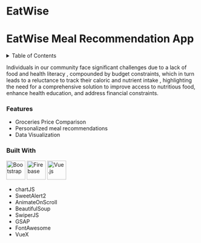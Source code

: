 
# EatWise

# EatWise Meal Recommendation App
<details>
  <summary>Table of Contents</summary>
  <ol>
    <li>
      <a href="#about-the-project">About The Project</a>
      <ul>
        <li><a href="#built-with">Built With</a></li>
    	<li><a href="#3rd Party Libraries">3rd Party Libraries</a></li>
      </ul>
    </li>
  </ol>
</details>

Individuals in our community face significant challenges due to a lack of food and health literacy , compounded by budget constraints, which in turn leads to a reluctance to track their caloric and nutrient intake , highlighting the need for a comprehensive solution to improve access to nutritious food, enhance health education, and address financial constraints.

### Features
* Groceries Price Comparison
* Personalized meal recommendations
* Data Visualization

### Built With
<div>
	<img width="50" src="https://user-images.githubusercontent.com/25181517/183898054-b3d693d4-dafb-4808-a509-bab54cf5de34.png" alt="Bootstrap" title="Bootstrap"/>
	<img width="50" src="https://user-images.githubusercontent.com/25181517/189716855-2c69ca7a-5149-4647-936d-780610911353.png" alt="Firebase" title="Firebase"/>
	<img width="50" src="https://user-images.githubusercontent.com/25181517/117448124-a2da9800-af3e-11eb-85d2-bd1b69b65603.png" alt="Vue.js" title="Vue.js"/>
</div>

* chartJS
* SweetAlert2
* AnimateOnScroll
* BeautifulSoup
* SwiperJS
* GSAP
* FontAwesome
* VueX

